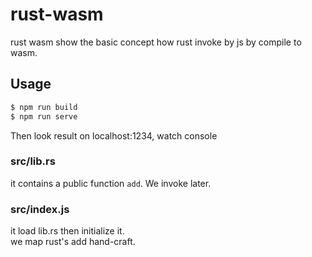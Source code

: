 # rust-wasm
rust wasm show the basic concept how rust invoke by js by compile to wasm.<br>
## Usage
```bash
$ npm run build
$ npm run serve
```
Then look result on localhost:1234, watch console
### src/lib.rs
it contains a public function `add`. We invoke later.<br>
### src/index.js
it load lib.rs then initialize it.<br>
we map rust's add hand-craft.<br>
